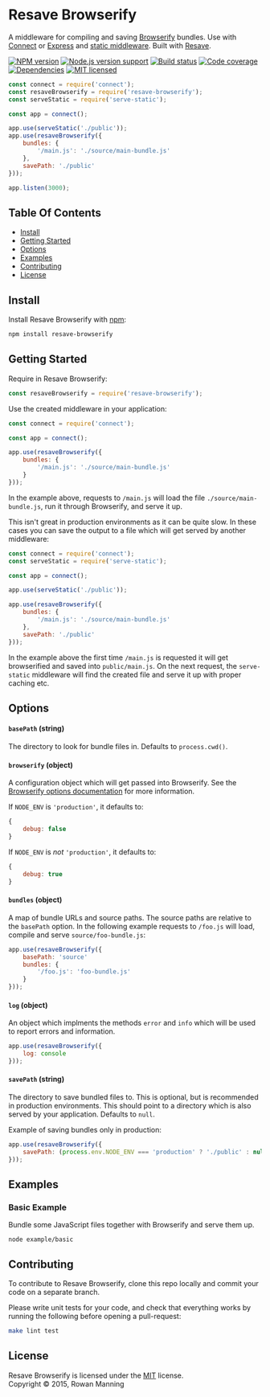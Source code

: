 
Resave Browserify
=================

A middleware for compiling and saving [Browserify][browserify] bundles. Use with [Connect][connect] or [Express][express] and [static middleware][serve-static]. Built with [Resave][resave].

[![NPM version][shield-npm]][info-npm]
[![Node.js version support][shield-node]][info-node]
[![Build status][shield-build]][info-build]
[![Code coverage][shield-coverage]][info-coverage]
[![Dependencies][shield-dependencies]][info-dependencies]
[![MIT licensed][shield-license]][info-license]

```js
const connect = require('connect');
const resaveBrowserify = require('resave-browserify');
const serveStatic = require('serve-static');

const app = connect();

app.use(serveStatic('./public'));
app.use(resaveBrowserify({
    bundles: {
        '/main.js': './source/main-bundle.js'
    },
    savePath: './public'
}));

app.listen(3000);
```


Table Of Contents
-----------------

- [Install](#install)
- [Getting Started](#getting-started)
- [Options](#options)
- [Examples](#examples)
- [Contributing](#contributing)
- [License](#license)


Install
-------

Install Resave Browserify with [npm][npm]:

```sh
npm install resave-browserify
```


Getting Started
---------------

Require in Resave Browserify:

```js
const resaveBrowserify = require('resave-browserify');
```

Use the created middleware in your application:

```js
const connect = require('connect');

const app = connect();

app.use(resaveBrowserify({
    bundles: {
        '/main.js': './source/main-bundle.js'
    }
}));
```

In the example above, requests to `/main.js` will load the file `./source/main-bundle.js`, run it through Browserify, and serve it up.

This isn't great in production environments as it can be quite slow. In these cases you can save the output to a file which will get served by another middleware:

```js
const connect = require('connect');
const serveStatic = require('serve-static');

const app = connect();

app.use(serveStatic('./public'));

app.use(resaveBrowserify({
    bundles: {
        '/main.js': './source/main-bundle.js'
    },
    savePath: './public'
}));
```

In the example above the first time `/main.js` is requested it will get browserified and saved into `public/main.js`. On the next request, the `serve-static` middleware will find the created file and serve it up with proper caching etc.


Options
-------

#### `basePath` (string)

The directory to look for bundle files in. Defaults to `process.cwd()`.

#### `browserify` (object)

A configuration object which will get passed into Browserify. See the [Browserify options documentation][browserify-opts] for more information.

If `NODE_ENV` is `'production'`, it defaults to:

```js
{
    debug: false
}
```

If `NODE_ENV` is *not* `'production'`, it defaults to:

```js
{
    debug: true
}
```

#### `bundles` (object)

A map of bundle URLs and source paths. The source paths are relative to the `basePath` option. In the following example requests to `/foo.js` will load, compile and serve `source/foo-bundle.js`:

```js
app.use(resaveBrowserify({
    basePath: 'source'
    bundles: {
        '/foo.js': 'foo-bundle.js'
    }
}));
```

#### `log` (object)

An object which implments the methods `error` and `info` which will be used to report errors and information.

```js
app.use(resaveBrowserify({
    log: console
}));
```

#### `savePath` (string)

The directory to save bundled files to. This is optional, but is recommended in production environments. This should point to a directory which is also served by your application. Defaults to `null`.

Example of saving bundles only in production:

```js
app.use(resaveBrowserify({
    savePath: (process.env.NODE_ENV === 'production' ? './public' : null)
}));
```


Examples
--------

### Basic Example

Bundle some JavaScript files together with Browserify and serve them up.

```
node example/basic
```


Contributing
------------

To contribute to Resave Browserify, clone this repo locally and commit your code on a separate branch.

Please write unit tests for your code, and check that everything works by running the following before opening a pull-request:

```sh
make lint test
```


License
-------

Resave Browserify is licensed under the [MIT][info-license] license.  
Copyright &copy; 2015, Rowan Manning



[browserify]: https://github.com/substack/node-browserify
[browserify-opts]: https://github.com/substack/node-browserify#methods
[connect]: https://github.com/senchalabs/connect
[express]: http://expressjs.com/
[npm]: https://npmjs.org/
[resave]: https://github.com/rowanmanning/resave
[serve-static]: https://github.com/expressjs/serve-static

[info-coverage]: https://coveralls.io/github/rowanmanning/resave-browserify
[info-dependencies]: https://gemnasium.com/rowanmanning/resave-browserify
[info-license]: LICENSE
[info-node]: package.json
[info-npm]: https://www.npmjs.com/package/resave-browserify
[info-build]: https://travis-ci.org/rowanmanning/resave-browserify
[shield-coverage]: https://img.shields.io/coveralls/rowanmanning/resave-browserify.svg
[shield-dependencies]: https://img.shields.io/gemnasium/rowanmanning/resave-browserify.svg
[shield-license]: https://img.shields.io/badge/license-MIT-blue.svg
[shield-node]: https://img.shields.io/badge/node.js%20support-4–7-brightgreen.svg
[shield-npm]: https://img.shields.io/npm/v/resave-browserify.svg
[shield-build]: https://img.shields.io/travis/rowanmanning/resave-browserify/master.svg
